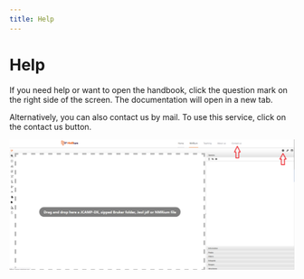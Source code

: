 ```yaml
---
title: Help
---
```


# Help

If you need help or want to open the handbook, click the question mark on the right side of the screen. The documentation will open in a new tab.

Alternatively, you can also contact us by mail. To use this service, click on the contact us button.

![](./help.png)
